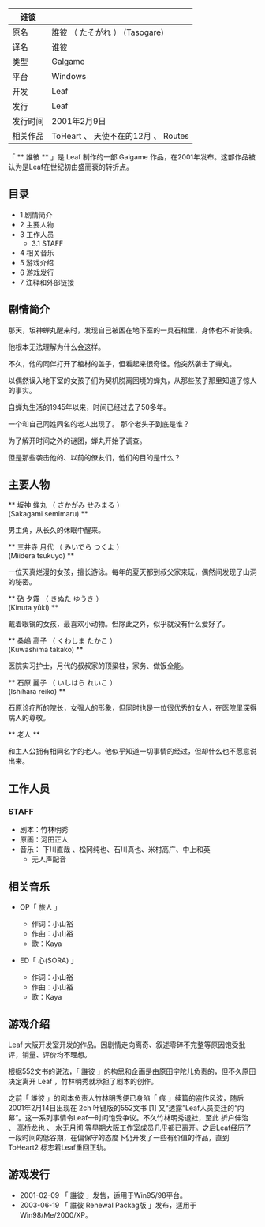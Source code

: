 |  谁彼  ||
|---|---|
|原名  |  誰彼  （  たそがれ  ）  (Tasogare)   |
|译名  |  谁彼   |
|类型  |  Galgame   |
|平台  |  Windows   |
|开发  |  Leaf   |
|发行  |  Leaf   |
|发行时间  |  2001年2月9日   |
|相关作品  |  ToHeart  、  天使不在的12月  、  Routes   |
  
「 ** 誰彼  ** 」是  Leaf  制作的一部  Galgame  作品，在2001年发布。这部作品被认为是Leaf在世纪初由盛而衰的转折点。

##  目录

  * 1  剧情简介 
  * 2  主要人物 
  * 3  工作人员 
    * 3.1  STAFF 
  * 4  相关音乐 
  * 5  游戏介绍 
  * 6  游戏发行 
  * 7  注释和外部链接 

##  剧情简介

那天，坂神蝉丸醒来时，发现自己被困在地下室的一具石棺里，身体也不听使唤。

他根本无法理解为什么会这样。

不久，他的同伴打开了棺材的盖子，但看起来很奇怪。他突然袭击了蝉丸。

以偶然误入地下室的女孩子们为契机脱离困境的蝉丸，从那些孩子那里知道了惊人的事实。

自蝉丸生活的1945年以来，时间已经过去了50多年。

一个和自己同姓同名的老人出现了。 那个老头子到底是谁？

为了解开时间之外的谜团，蝉丸开始了调查。

但是那些袭击他的、以前的僚友们，他们的目的是什么？

##  主要人物

** 坂神 蝉丸  （  さかがみ せみまる  ）  
(Sakagami semimaru) **

男主角，从长久的休眠中醒来。

** 三井寺 月代  （  みいでら つくよ  ）  
(Miidera tsukuyo) **

一位天真烂漫的女孩，擅长游泳。每年的夏天都到叔父家来玩，偶然间发现了山洞的秘密。

** 砧 夕霧  （  きぬた ゆうき  ）  
(Kinuta yūki) **

戴着眼镜的女孩，最喜欢小动物。但除此之外，似乎就没有什么爱好了。

** 桑嶋 高子  （  くわしま たかこ  ）  
(Kuwashima takako) **

医院实习护士，月代的叔叔家的顶梁柱，家务、做饭全能。

** 石原 麗子  （  いしはら れいこ  ）  
(Ishihara reiko) **

石原诊疗所的院长，女强人的形象，但同时也是一位很优秀的女人，在医院里深得病人的尊敬。

** 老人  **

和主人公拥有相同名字的老人。他似乎知道一切事情的经过，但却什么也不愿意说出来。

##  工作人员

###  STAFF

  * 剧本：竹林明秀 
  * 原画：河田正人 
  * 音乐：  下川直哉  、松冈纯也、石川真也、米村高广、中上和英 
    * 无人声配音 

##  相关音乐

  * OP「  旅人  」 
    * 作词：小山裕 
    * 作曲：小山裕 
    * 歌：Kaya 

  * ED「  心(SORA)  」 
    * 作词：小山裕 
    * 作曲：小山裕 
    * 歌：Kaya 

##  游戏介绍

Leaf  大阪开发室开发的作品。因剧情走向离奇、叙述零碎不完整等原因饱受批评，销量、评价均不理想。

根据552文书的说法，「  誰彼  」的构思和企画是由原田宇陀儿负责的，但不久原田决定离开  Leaf  ，竹林明秀就承担了剧本的创作。

之前「  誰彼  」的剧本负责人竹林明秀便已身陷「  痕  」续篇的盗作风波，随后2001年2月14日出现在  2ch  叶键版的552文书  [1]
又“透露”Leaf人员变迁的“内幕”。这一系列事情令Leaf一时间饱受争议。不久竹林明秀退社，至此  折户伸治  、  高桥龙也  、  水无月彻
等早期大阪工作室成员几乎都已离开。之后Leaf经历了一段时间的低谷期，在偏保守的态度下仍开发了一些有价值的作品，直到  ToHeart2
标志着Leaf重回正轨。

##  游戏发行

  * 2001-02-09 「  誰彼  」发售，适用于Win95/98平台。 
  * 2003-06-19 「  誰彼 Renewal Packag版  」发布，适用于Win98/Me/2000/XP。 